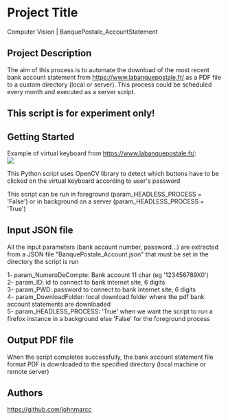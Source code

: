 # Project Title
Computer Vision | BanquePostale_AccountStatement

## Project Description
The aim of this process is to automate the download of the most recent bank account statement from https://www.labanquepostale.fr/ as a PDF file to
a custom directory (local or server). This process could be scheduled every month and executed as a server script.

## This script is for experiment only! ##

## Getting Started

Example of virtual keyboard from https://www.labanquepostale.fr/:                         
![](https://github.com/johnmarcc/OpenCV_BanquePostale_AccountStatement/blob/master/BanquePostaleVirtualKeyboard.gif)

This Python script uses OpenCV library to detect which buttons have to be clicked on the virtual keyboard according to
user's password

This script can be run in foreground (param_HEADLESS_PROCESS = 'False') or in background on a server (param_HEADLESS_PROCESS = 'True')

## Input JSON file
All the input parameters (bank account number, password...) are extracted from a JSON file "BanquePostale_Account.json" that must be set in the directory the script is run

1- param_NumeroDeCompte: Bank account 11 char (eg '123456789X0') <br/>
2- param_ID: id to connect to bank internet site, 6 digits <br/>
3- param_PWD: password to connect to bank internet site, 6 digits <br/>
4- param_DownloadFolder: local download folder where the pdf bank account statements are downloaded <br/>
5- param_HEADLESS_PROCESS: 'True' when we want the script to run a firefox instance in a background else 'False' for the foreground process

## Output PDF file
When the script completes successfully, the bank account statement file format PDF is downloaded to the specified directory (local machine or remote server)

## Authors

https://github.com/johnmarcc
